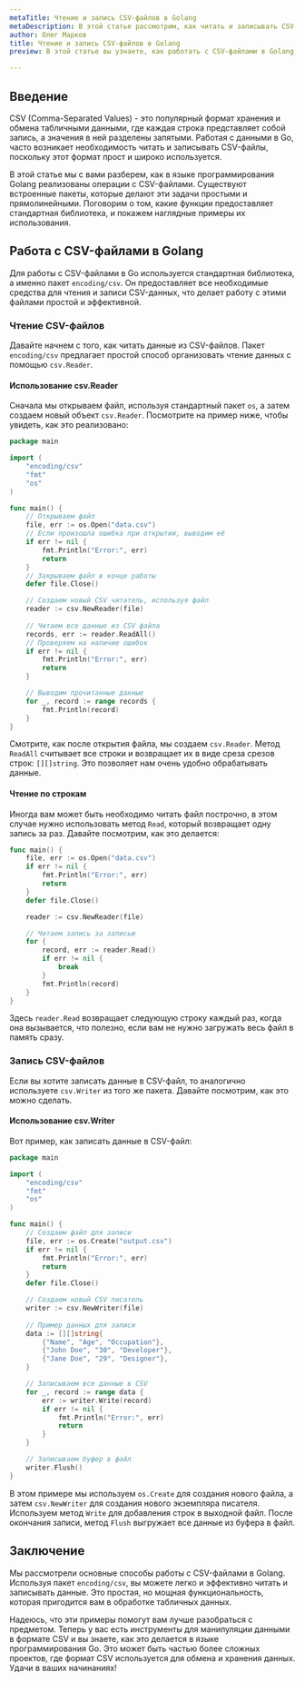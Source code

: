 ```yaml
---
metaTitle: Чтение и запись CSV-файлов в Golang
metaDescription: В этой статье рассмотрим, как читать и записывать CSV-файлы в Golang - изучим основные методы, предоставляемые стандартной библиотекой, и разберемся в их применении на практике
author: Олег Марков
title: Чтение и запись CSV-файлов в Golang
preview: В этой статье вы узнаете, как работать с CSV-файлами в Golang, используя стандартную библиотеку - рассмотрим методы для чтения и записи данных с примерами кода

---
```


## Введение

CSV (Comma-Separated Values) - это популярный формат хранения и обмена табличными данными, где каждая строка представляет собой запись, а значения в ней разделены запятыми. Работая с данными в Go, часто возникает необходимость читать и записывать CSV-файлы, поскольку этот формат прост и широко используется. 

В этой статье мы с вами разберем, как в языке программирования Golang реализованы операции с CSV-файлами. Существуют встроенные пакеты, которые делают эти задачи простыми и прямолинейными. Поговорим о том, какие функции предоставляет стандартная библиотека, и покажем наглядные примеры их использования.

## Работа с CSV-файлами в Golang

Для работы с CSV-файлами в Go используется стандартная библиотека, а именно пакет `encoding/csv`. Он предоставляет все необходимые средства для чтения и записи CSV-данных, что делает работу с этими файлами простой и эффективной.

### Чтение CSV-файлов

Давайте начнем с того, как читать данные из CSV-файлов. Пакет `encoding/csv` предлагает простой способ организовать чтение данных с помощью `csv.Reader`.

#### Использование csv.Reader

Сначала мы открываем файл, используя стандартный пакет `os`, а затем создаем новый объект `csv.Reader`. Посмотрите на пример ниже, чтобы увидеть, как это реализовано:

```go
package main

import (
	"encoding/csv"
	"fmt"
	"os"
)

func main() {
	// Открываем файл
	file, err := os.Open("data.csv")
	// Если произошла ошибка при открытии, выводим её
	if err != nil {
		fmt.Println("Error:", err)
		return
	}
	// Закрываем файл в конце работы
	defer file.Close()

	// Создаем новый CSV читатель, используя файл
	reader := csv.NewReader(file)
	
	// Читаем все данные из CSV файла
	records, err := reader.ReadAll()
	// Проверяем на наличие ошибок
	if err != nil {
		fmt.Println("Error:", err)
		return
	}

	// Выводим прочитанные данные
	for _, record := range records {
		fmt.Println(record)
	}
}
```

Смотрите, как после открытия файла, мы создаем `csv.Reader`. Метод `ReadAll` считывает все строки и возвращает их в виде среза срезов строк: `[][]string`. Это позволяет нам очень удобно обрабатывать данные.

#### Чтение по строкам

Иногда вам может быть необходимо читать файл построчно, в этом случае нужно использовать метод `Read`, который возвращает одну запись за раз. Давайте посмотрим, как это делается:

```go
func main() {
	file, err := os.Open("data.csv")
	if err != nil {
		fmt.Println("Error:", err)
		return
	}
	defer file.Close()

	reader := csv.NewReader(file)

	// Читаем запись за записью
	for {
		record, err := reader.Read()
		if err != nil {
			break
		}
		fmt.Println(record)
	}
}
```

Здесь `reader.Read` возвращает следующую строку каждый раз, когда она вызывается, что полезно, если вам не нужно загружать весь файл в память сразу.

### Запись CSV-файлов

Если вы хотите записать данные в CSV-файл, то аналогично используете `csv.Writer` из того же пакета. Давайте посмотрим, как это можно сделать.

#### Использование csv.Writer

Вот пример, как записать данные в CSV-файл:

```go
package main

import (
	"encoding/csv"
	"fmt"
	"os"
)

func main() {
	// Создаем файл для записи
	file, err := os.Create("output.csv")
	if err != nil {
		fmt.Println("Error:", err)
		return
	}
	defer file.Close()

	// Создаем новый CSV писатель
	writer := csv.NewWriter(file)
	
	// Пример данных для записи
	data := [][]string{
		{"Name", "Age", "Occupation"},
		{"John Doe", "30", "Developer"},
		{"Jane Doe", "29", "Designer"},
	}

	// Записываем все данные в CSV
	for _, record := range data {
		err := writer.Write(record)
		if err != nil {
			fmt.Println("Error:", err)
			return
		}
	}

	// Записываем буфер в файл
	writer.Flush()
}
```

В этом примере мы используем `os.Create` для создания нового файла, а затем `csv.NewWriter` для создания нового экземпляра писателя. Используем метод `Write` для добавления строк в выходной файл. После окончания записи, метод `Flush` выгружает все данные из буфера в файл.

## Заключение

Мы рассмотрели основные способы работы с CSV-файлами в Golang. Используя пакет `encoding/csv`, вы можете легко и эффективно читать и записывать данные. Это простая, но мощная функциональность, которая пригодится вам в обработке табличных данных.

Надеюсь, что эти примеры помогут вам лучше разобраться с предметом. Теперь у вас есть инструменты для манипуляции данными в формате CSV и вы знаете, как это делается в языке программирования Go. Это может быть частью более сложных проектов, где формат CSV используется для обмена и хранения данных. Удачи в ваших начинаниях!
